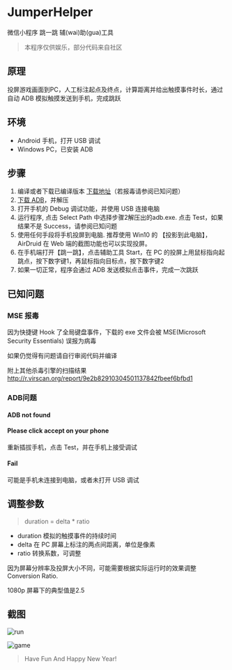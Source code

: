 # JumperHelper

微信小程序 跳一跳 辅(wai)助(gua)工具

> 本程序仅供娱乐，部分代码来自社区

## 原理

投屏游戏画面到PC，人工标注起点及终点，计算距离并给出触摸事件时长，通过自动 ADB 模拟触摸发送到手机，完成跳跃

## 环境

* Android 手机，打开 USB 调试
* Windows PC，已安装 ADB

## 步骤

1. 编译或者下载已编译版本 [下载地址](https://raw.githubusercontent.com/Nihiue/JumpHelper/master/static/JumpHelper.exe)（若报毒请参阅已知问题）
2. [下载 ADB](https://raw.githubusercontent.com/Nihiue/JumpHelper/master/static/platform-tools-latest-windows.zip)，并解压
3. 打开手机的 Debug 调试功能，并使用 USB 连接电脑
4. 运行程序, 点击 Select Path 中选择步骤2解压出的adb.exe. 点击 Test，如果结果不是 Success，请参阅已知问题
5. 使用任何手段将手机投屏到电脑. 推荐使用 Win10 的 【投影到此电脑】，AirDruid 在 Web 端的截图功能也可以实现投屏。
6. 在手机端打开【跳一跳】，点击辅助工具 Start，在 PC 的投屏上用鼠标指向起跳点，按下数字键1，再鼠标指向目标点，按下数字键2
7. 如果一切正常，程序会通过 ADB 发送模拟点击事件，完成一次跳跃

## 已知问题

### MSE 报毒

因为快捷键 Hook 了全局键盘事件，下载的 exe 文件会被 MSE(Microsoft Security Essentials) 误报为病毒

如果仍觉得有问题请自行审阅代码并编译

附上其他杀毒引擎的扫描结果 http://r.virscan.org/report/9e2b82910304501137842fbeef6bfbd1

### ADB问题

#### ADB not found

#### Please click accept on your phone
重新插拔手机，点击 Test，并在手机上接受调试


#### Fail
可能是手机未连接到电脑，或者未打开 USB 调试


## 调整参数

> duration = delta * ratio

* duration 模拟的触摸事件的持续时间
* delta 在 PC 屏幕上标注的两点间距离，单位是像素
* ratio 转换系数，可调整

因为屏幕分辨率及投屏大小不同，可能需要根据实际运行时的效果调整 Conversion Ratio.

1080p 屏幕下的典型值是2.5

## 截图

![run](https://raw.githubusercontent.com/Nihiue/JumpHelper/master/static/run.png)

![game](https://raw.githubusercontent.com/Nihiue/JumpHelper/master/static/game.jpg)




> Have Fun And Happy New Year!
